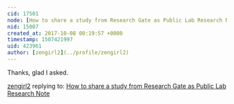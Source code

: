 ```yaml
---
cid: 17501
node: [How to share a study from Research Gate as Public Lab Research Note](../notes/Zengirl2/10-07-2017/how-to-share-a-study-from-research-gate-as-public-lab-research-note)
nid: 15007
created_at: 2017-10-08 00:19:57 +0000
timestamp: 1507421997
uid: 423961
author: [zengirl2](../profile/zengirl2)
---
```


Thanks, glad I asked.

[zengirl2](../profile/zengirl2) replying to: [How to share a study from Research Gate as Public Lab Research Note](../notes/Zengirl2/10-07-2017/how-to-share-a-study-from-research-gate-as-public-lab-research-note)

